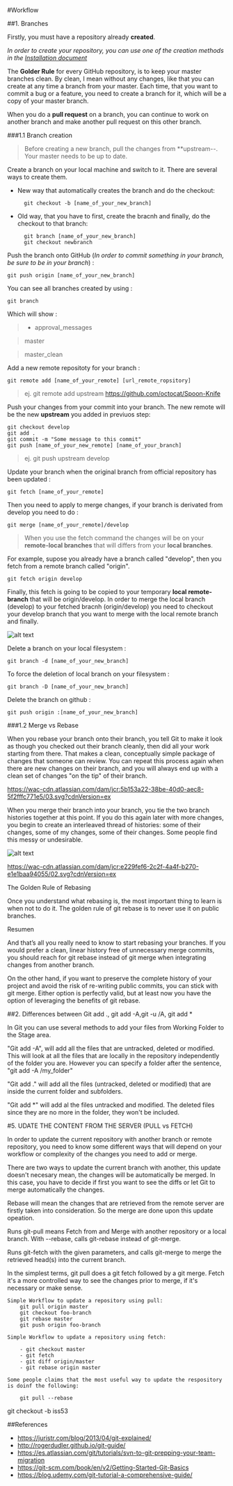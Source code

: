 
#Workflow

##1. Branches

Firstly, you must have a repository already **created**.

*_In order to create your repository, you can use one of the creation methods in the [Installation document](https://github.com/jsa4000/Getting-Started-GitHub/blob/master/01_INSTALLATION.md)_*

The **Golder Rule** for every GitHub repository, is to keep your master branches clean. By clean, I mean without any changes, like that you can create at any time a branch from your master. Each time, that you want to commit a bug or a feature, you need to create a branch for it, which will be a copy of your master branch.

When you do a **pull request** on a branch, you can continue to work on another branch and make another pull request on this other branch.

###1.1 Branch creation

>Before creating a new branch, pull the changes from **upstream--. Your master needs to be up to date.

Create a branch on your local machine and switch to it. There are several ways to create them.

- New way that automatically creates the branch and do the checkout:

		git checkout -b [name_of_your_new_branch]
	
- Old way, that you have to first, create the bracnh and finally, do the checkout to that branch:

 		git branch [name_of_your_new_branch]
 		git checkout newbranch

Push the branch onto GitHub (_In order to commit something in your branch, be sure to be in your branch_) :

	git push origin [name_of_your_new_branch]



You can see all branches created by using :

	git branch

Which will show :

>	* approval_messages

> 	 master

> 	 master_clean

Add a new remote repositoty for your branch :

	git remote add [name_of_your_remote] [url_remote_ropsitory]
	
>ej.	git remote add upstream https://github.com/octocat/Spoon-Knife

Push your changes from your commit into your branch. The new remote will be the new **upstream** you added in previuos step:

	git checkout develop
	git add .
	git commit -m "Some message to this commit"
	git push [name_of_your_new_remote] [name_of_your_branch]
	
>ej.	git push upstream develop

Update your branch when the original branch from official repository has been updated :

	git fetch [name_of_your_remote]

Then you need to apply to merge changes, if your branch is derivated from develop you need to do :

	git merge [name_of_your_remote]/develop
	
>When you use the fetch command the changes will be on your **remote-local branches** that will differs from your **local branches**. 

For example, supose you already have a branch called "develop", then you fetch from a remote branch called "origin". 

	git fetch origin develop

Finally, this fetch is going to be copied to your temporary **local remote-branch** that will be origin/develop. In order to merge the local branch (develop) to your fetched bracnh (origin/develop) you need to checkout your develop branch that you want to merge with the local remote branch and finally.

![alt text](https://git-scm.com/book/en/v2/images/remote-branches-1.png "Git Local/Remote Bracnhes")


Delete a branch on your local filesystem :

	git branch -d [name_of_your_new_branch]

To force the deletion of local branch on your filesystem :

	git branch -D [name_of_your_new_branch]

Delete the branch on github :

	git push origin :[name_of_your_new_branch]


###1.2 Merge vs Rebase

When you rebase your branch onto their branch, you tell Git to make it look as though you checked out their branch cleanly, then did all your work starting from there. That makes a clean, conceptually simple package of changes that someone can review. You can repeat this process again when there are new changes on their branch, and you will always end up with a clean set of changes "on the tip" of their branch.
 
 https://wac-cdn.atlassian.com/dam/jcr:5b153a22-38be-40d0-aec8-5f2fffc771e5/03.svg?cdnVersion=ex
 
When you merge their branch into your branch, you tie the two branch histories together at this point. If you do this again later with more changes, you begin to create an interleaved thread of histories: some of their changes, some of my changes, some of their changes. Some people find this messy or undesirable.

![alt text](http://hostingadvice.digitalbrandsinc.netdna-cdn.com/wp-content/uploads/2014/12/git-merge.gif "Git Merge vs Rebase")

https://wac-cdn.atlassian.com/dam/jcr:e229fef6-2c2f-4a4f-b270-e1e1baa94055/02.svg?cdnVersion=ex

The Golden Rule of Rebasing

Once you understand what rebasing is, the most important thing to learn is when not to do it. The golden rule of git rebase is to never use it on public branches.

Resumen

And that’s all you really need to know to start rebasing your branches. If you would prefer a clean, linear history free of unnecessary merge commits, you should reach for git rebase instead of git merge when integrating changes from another branch.

On the other hand, if you want to preserve the complete history of your project and avoid the risk of re-writing public commits, you can stick with git merge. Either option is perfectly valid, but at least now you have the option of leveraging the benefits of git rebase.



##2. Differences between Git add ., git add -A,git -u /A, git add *

In Git you can use several methods to add your files from Working Folder to the Stage area. 

"Git add -A", will add all the files that are untracked, deleted or modified. This will look at all the files that are locally in the repository independently of the folder you are. 
However you can specify a folder after the sentence, "git add -A /my_folder"  

"Git add ." will add all the files (untracked, deleted or modified) that are inside the current folder and subfolders.


"Git add *" will add al the files untracked and modified. The deleted files since they are no more in the folder, they won't be included.




#5. UDATE THE CONTENT FROM THE SERVER (PULL vs FETCH)
	
	
In order to update the current repository with another branch or remote repository, you need to know some different ways that will depend on your workflow or complexity of the changes you need to add or merge.

There are two ways to update the current branch with another, this update doesn't necesary mean, the changes will be automatically be merged. In this case, you have to decide if first you want to see the diffs or let Git to merge automatically the changes.

Rebase will mean the changes that are retrieved from the remote server are firstly taken into consideration. So the merge are done upon this update opeation.

Runs git-pull means Fetch from and Merge with another repository or a local branch.	With --rebase, calls git-rebase instead of git-merge.

Runs git-fetch with the given parameters, and calls git-merge to merge the retrieved head(s) into the current branch. 


In the simplest terms, git pull does a git fetch followed by a git merge. Fetch it's a more controlled way to see the changes prior to merge, if it's necessary or make sense.

	
	Simple Workflow to update a repository using pull:
		git pull origin master
		git checkout foo-branch
		git rebase master
		git push origin foo-branch
	
	Simple Workflow to update a repository using fetch:
	
		- git checkout master                                                  
		- git fetch                                        
		- git diff origin/master
		- git rebase origin master

	Some people claims that the most useful way to update the respository is doinf the following:
	
		git pull --rebase

		
git checkout -b iss53		
		

##References

- https://juristr.com/blog/2013/04/git-explained/
- http://rogerdudler.github.io/git-guide/
- https://es.atlassian.com/git/tutorials/svn-to-git-prepping-your-team-migration
- https://git-scm.com/book/en/v2/Getting-Started-Git-Basics
- https://blog.udemy.com/git-tutorial-a-comprehensive-guide/

 



